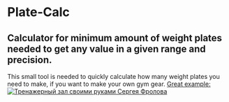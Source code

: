 # Plate-Calc
## Calculator for minimum amount of weight plates needed to get any value in a given range and precision.

This small tool is needed to quickly calculate how many weight plates you need to make, if you want to make your own gym gear. [Great example:](https://youtu.be/um4sVgB4Qmc)  
[![Тренажерный зал своими руками Сергея Фролова](https://img.youtube.com/vi/um4sVgB4Qmc/0.jpg)](https://youtu.be/um4sVgB4Qmc)

